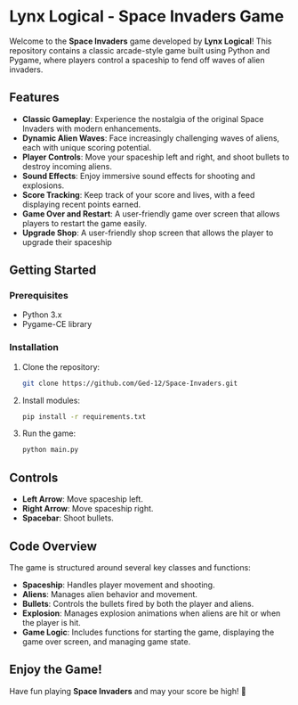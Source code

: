 # Lynx Logical - Space Invaders Game

Welcome to the **Space Invaders** game developed by **Lynx Logical**! This repository contains a classic arcade-style game built using Python and Pygame, where players control a spaceship to fend off waves of alien invaders. 

## Features

- **Classic Gameplay**: Experience the nostalgia of the original Space Invaders with modern enhancements.
- **Dynamic Alien Waves**: Face increasingly challenging waves of aliens, each with unique scoring potential.
- **Player Controls**: Move your spaceship left and right, and shoot bullets to destroy incoming aliens.
- **Sound Effects**: Enjoy immersive sound effects for shooting and explosions.
- **Score Tracking**: Keep track of your score and lives, with a feed displaying recent points earned.
- **Game Over and Restart**: A user-friendly game over screen that allows players to restart the game easily.
- **Upgrade Shop**: A user-friendly shop screen that allows the player to upgrade their spaceship

## Getting Started

### Prerequisites

- Python 3.x
- Pygame-CE library

### Installation

1. Clone the repository:
   ```bash
   git clone https://github.com/Ged-12/Space-Invaders.git
2. Install modules:
   ```bash
   pip install -r requirements.txt
3. Run the game:
   ```bash
   python main.py

## Controls
- **Left Arrow**: Move spaceship left.
- **Right Arrow**: Move spaceship right.
- **Spacebar**: Shoot bullets.

## Code Overview
The game is structured around several key classes and functions:

- **Spaceship**: Handles player movement and shooting.
- **Aliens**: Manages alien behavior and movement.
- **Bullets**: Controls the bullets fired by both the player and aliens.
- **Explosion**: Manages explosion animations when aliens are hit or when the player is hit.
- **Game Logic**: Includes functions for starting the game, displaying the game over screen, and managing game state.

## Enjoy the Game!

Have fun playing **Space Invaders** and may your score be high! 🚀
